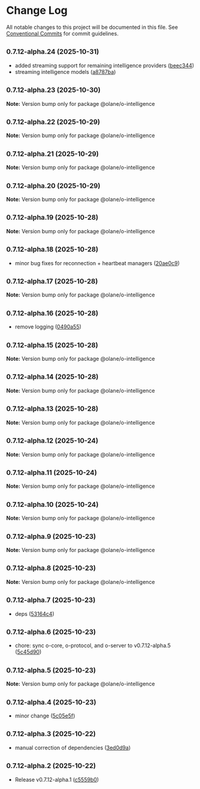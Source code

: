 # Change Log

All notable changes to this project will be documented in this file.
See [Conventional Commits](https://conventionalcommits.org) for commit guidelines.

## <small>0.7.12-alpha.24 (2025-10-31)</small>

- added streaming support for remaining intelligence providers ([beec344](https://github.com/olane-labs/olane/commit/beec344))
- streaming intelligence models ([a8787ba](https://github.com/olane-labs/olane/commit/a8787ba))

## <small>0.7.12-alpha.23 (2025-10-30)</small>

**Note:** Version bump only for package @olane/o-intelligence

## <small>0.7.12-alpha.22 (2025-10-29)</small>

**Note:** Version bump only for package @olane/o-intelligence

## <small>0.7.12-alpha.21 (2025-10-29)</small>

**Note:** Version bump only for package @olane/o-intelligence

## <small>0.7.12-alpha.20 (2025-10-29)</small>

**Note:** Version bump only for package @olane/o-intelligence

## <small>0.7.12-alpha.19 (2025-10-28)</small>

**Note:** Version bump only for package @olane/o-intelligence

## <small>0.7.12-alpha.18 (2025-10-28)</small>

- minor bug fixes for reconnection + heartbeat managers ([20ae0c9](https://github.com/olane-labs/olane/commit/20ae0c9))

## <small>0.7.12-alpha.17 (2025-10-28)</small>

**Note:** Version bump only for package @olane/o-intelligence

## <small>0.7.12-alpha.16 (2025-10-28)</small>

- remove logging ([0490a55](https://github.com/olane-labs/olane/commit/0490a55))

## <small>0.7.12-alpha.15 (2025-10-28)</small>

**Note:** Version bump only for package @olane/o-intelligence

## <small>0.7.12-alpha.14 (2025-10-28)</small>

**Note:** Version bump only for package @olane/o-intelligence

## <small>0.7.12-alpha.13 (2025-10-28)</small>

**Note:** Version bump only for package @olane/o-intelligence

## <small>0.7.12-alpha.12 (2025-10-24)</small>

**Note:** Version bump only for package @olane/o-intelligence

## <small>0.7.12-alpha.11 (2025-10-24)</small>

**Note:** Version bump only for package @olane/o-intelligence

## <small>0.7.12-alpha.10 (2025-10-24)</small>

**Note:** Version bump only for package @olane/o-intelligence

## <small>0.7.12-alpha.9 (2025-10-23)</small>

**Note:** Version bump only for package @olane/o-intelligence

## <small>0.7.12-alpha.8 (2025-10-23)</small>

**Note:** Version bump only for package @olane/o-intelligence

## <small>0.7.12-alpha.7 (2025-10-23)</small>

- deps ([53164c4](https://github.com/olane-labs/olane/commit/53164c4))

## <small>0.7.12-alpha.6 (2025-10-23)</small>

- chore: sync o-core, o-protocol, and o-server to v0.7.12-alpha.5 ([5c45d90](https://github.com/olane-labs/olane/commit/5c45d90))

## <small>0.7.12-alpha.5 (2025-10-23)</small>

**Note:** Version bump only for package @olane/o-intelligence

## <small>0.7.12-alpha.4 (2025-10-23)</small>

- minor change ([5c05e5f](https://github.com/olane-labs/olane/commit/5c05e5f))

## <small>0.7.12-alpha.3 (2025-10-22)</small>

- manual correction of dependencies ([3ed0d9a](https://github.com/olane-labs/olane/commit/3ed0d9a))

## <small>0.7.12-alpha.2 (2025-10-22)</small>

- Release v0.7.12-alpha.1 ([c5559b0](https://github.com/olane-labs/olane/commit/c5559b0))
